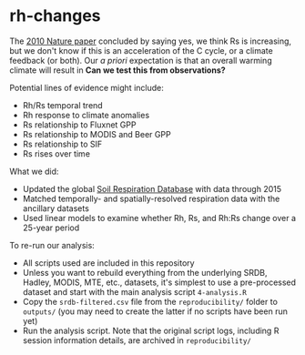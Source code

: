 # rh-changes

The [2010 Nature paper](http://www.nature.com/nature/journal/v464/n7288/full/nature08930.html) concluded by saying yes, we think Rs is increasing, but we don't know if this is an acceleration of the C cycle, or a climate feedback (or both). Our _a priori_ expectation is that an overall warming climate will result in  **Can we test this from observations?**

Potential lines of evidence might include:
- Rh/Rs temporal trend
- Rh response to climate anomalies
- Rs relationship to Fluxnet GPP
- Rs relationship to MODIS and Beer GPP
- Rs relationship to SIF
- Rs rises over time

What we did:
- Updated the global [Soil Respiration Database](http://www.biogeosciences.net/7/1915/2010/) with data through 2015
- Matched temporally- and spatially-resolved respiration data with the ancillary datasets
- Used linear models to examine whether Rh, Rs, and Rh:Rs change over a 25-year period

To re-run our analysis:
- All scripts used are included in this repository
- Unless you want to rebuild everything from the underlying SRDB, Hadley, MODIS, MTE, etc., datasets, it's simplest to use a pre-processed dataset and start with the main analysis script `4-analysis.R`
- Copy the `srdb-filtered.csv` file from the `reproducibility/` folder to `outputs/` (you may need to create the latter if no scripts have been run yet)
- Run the analysis script. Note that the original script logs, including R session information details, are archived in `reproducibility/`
